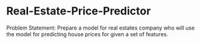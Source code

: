 # Real-Estate-Price-Predictor
Problem Statement: Prepare a model for real estates company who will use the model for predicting house prices for given a set of features.
